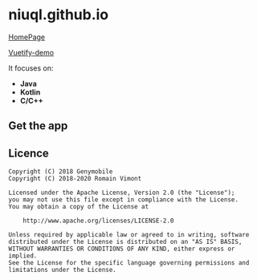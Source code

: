 # niuql.github.io

[HomePage][io-home]

[Vuetify-demo][vuetify-demo]

It focuses on:

 - **Java**
 - **Kotlin**
 - **C/C++**

## Get the app


## Licence

    Copyright (C) 2018 Genymobile
    Copyright (C) 2018-2020 Romain Vimont

    Licensed under the Apache License, Version 2.0 (the "License");
    you may not use this file except in compliance with the License.
    You may obtain a copy of the License at

        http://www.apache.org/licenses/LICENSE-2.0

    Unless required by applicable law or agreed to in writing, software
    distributed under the License is distributed on an "AS IS" BASIS,
    WITHOUT WARRANTIES OR CONDITIONS OF ANY KIND, either express or implied.
    See the License for the specific language governing permissions and
    limitations under the License.
 
 
 [io-home]: https://niuql.github.io
 [vuetify-demo]: https://niuql.github.io/Vuetify/index.html